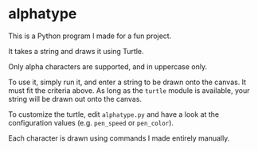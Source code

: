 # alphatype
This is a Python program I made for a fun project.

It takes a string and draws it using Turtle.

Only alpha characters are supported, and in uppercase only.

To use it, simply run it, and enter a string to be drawn onto the canvas. It must fit the criteria above. As long as the `turtle` module is available, your string will be drawn out onto the canvas.

To customize the turtle, edit `alphatype.py` and have a look at the configuration values (e.g. `pen_speed` or `pen_color`).

Each character is drawn using commands I made entirely manually.

